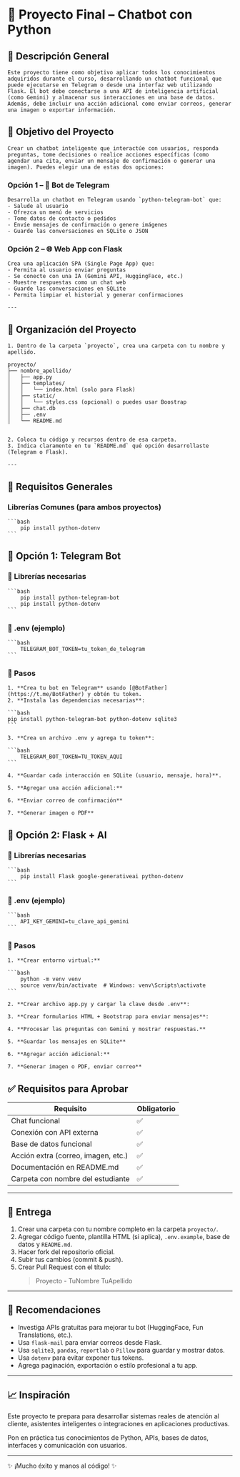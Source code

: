 # 🧠 Proyecto Final – Chatbot con Python

## 🚀 Descripción General

    Este proyecto tiene como objetivo aplicar todos los conocimientos adquiridos durante el curso, desarrollando un chatbot funcional que puede ejecutarse en Telegram o desde una interfaz web utilizando Flask. El bot debe conectarse a una API de inteligencia artificial (como Gemini) y almacenar sus interacciones en una base de datos. Además, debe incluir una acción adicional como enviar correos, generar una imagen o exportar información.

## 🎯 Objetivo del Proyecto

    Crear un chatbot inteligente que interactúe con usuarios, responda preguntas, tome decisiones o realice acciones específicas (como agendar una cita, enviar un mensaje de confirmación o generar una imagen). Puedes elegir una de estas dos opciones:

### Opción 1 – 🤖 Bot de Telegram

    Desarrolla un chatbot en Telegram usando `python-telegram-bot` que:
    - Salude al usuario
    - Ofrezca un menú de servicios
    - Tome datos de contacto o pedidos
    - Envíe mensajes de confirmación o genere imágenes
    - Guarde las conversaciones en SQLite o JSON

### Opción 2 – 🌐 Web App con Flask

    Crea una aplicación SPA (Single Page App) que:
    - Permita al usuario enviar preguntas
    - Se conecte con una IA (Gemini API, HuggingFace, etc.)
    - Muestre respuestas como un chat web
    - Guarde las conversaciones en SQLite
    - Permita limpiar el historial y generar confirmaciones

    ---

## 📁 Organización del Proyecto

    1. Dentro de la carpeta `proyecto`, crea una carpeta con tu nombre y apellido.

    proyecto/
    ├── nombre_apellido/
    │   ├── app.py
    │   ├── templates/
    │   │   └── index.html (solo para Flask)
    │   ├── static/
    │   │   └── styles.css (opcional) o puedes usar Boostrap
    │   ├── chat.db
    │   ├── .env
    │   └── README.md


    2. Coloca tu código y recursos dentro de esa carpeta.
    3. Indica claramente en tu `README.md` qué opción desarrollaste (Telegram o Flask).

    ---

## 🧰 Requisitos Generales

### Librerías Comunes (para ambos proyectos)

    ```bash
        pip install python-dotenv
    ```

## 🚀 Opción 1: Telegram Bot

### 🧩 Librerías necesarias

    ```bash
        pip install python-telegram-bot
        pip install python-dotenv
    ```

### 🔐 .env (ejemplo)

    ```bash
        TELEGRAM_BOT_TOKEN=tu_token_de_telegram
    ```

### 📌 Pasos

    1. **Crea tu bot en Telegram** usando [@BotFather](https://t.me/BotFather) y obtén tu token.
    2. **Instala las dependencias necesarias**:

    ```bash
    pip install python-telegram-bot python-dotenv sqlite3
    ```

    3. **Crea un archivo .env y agrega tu token**:

    ```bash
        TELEGRAM_BOT_TOKEN=TU_TOKEN_AQUI
    ```

    4. **Guardar cada interacción en SQLite (usuario, mensaje, hora)**.

    5. **Agregar una acción adicional:**

    6. **Enviar correo de confirmación**

    7. **Generar imagen o PDF**

## 🚀 Opción 2: Flask + AI

### 🧩 Librerías necesarias

    ```bash
        pip install Flask google-generativeai python-dotenv
    ```

### 🔐 .env (ejemplo)

    ```bash
        API_KEY_GEMINI=tu_clave_api_gemini
    ```

### 📌 Pasos

    1. **Crear entorno virtual:** 

    ```bash
        python -m venv venv
        source venv/bin/activate  # Windows: venv\Scripts\activate
    ```

    2. **Crear archivo app.py y cargar la clave desde .env**:

    3. **Crear formularios HTML + Bootstrap para enviar mensajes**:

    4. **Procesar las preguntas con Gemini y mostrar respuestas.**

    5. **Guardar los mensajes en SQLite**

    6. **Agregar acción adicional:**

    7. **Generar imagen o PDF, enviar correo**

## ✅ Requisitos para Aprobar

| Requisito                             | Obligatorio |
|--------------------------------------|-------------|
| Chat funcional                       | ✅         |
| Conexión con API externa             | ✅         |
| Base de datos funcional              | ✅         |
| Acción extra (correo, imagen, etc.) | ✅         |
| Documentación en README.md           | ✅         |
| Carpeta con nombre del estudiante    | ✅         |

---

## 📰 Entrega

1. Crear una carpeta con tu nombre completo en la carpeta `proyecto/`.
2. Agregar código fuente, plantilla HTML (si aplica), `.env.example`, base de datos y `README.md`.
3. Hacer fork del repositorio oficial.
4. Subir tus cambios (commit & push).
5. Crear Pull Request con el título:
   > Proyecto - TuNombre TuApellido

---

## 🚀 Recomendaciones

- Investiga APIs gratuitas para mejorar tu bot (HuggingFace, Fun Translations, etc.).
- Usa `flask-mail` para enviar correos desde Flask.
- Usa `sqlite3`, `pandas`, `reportlab` o `Pillow` para guardar y mostrar datos.
- Usa `dotenv` para evitar exponer tus tokens.
- Agrega paginación, exportación o estilo profesional a tu app.

---

## 📈 Inspiración

Este proyecto te prepara para desarrollar sistemas reales de atención al cliente, asistentes inteligentes o integraciones en aplicaciones productivas.

Pon en práctica tus conocimientos de Python, APIs, bases de datos, interfaces y comunicación con usuarios.

---

✨ ¡Mucho éxito y manos al código! ✨

